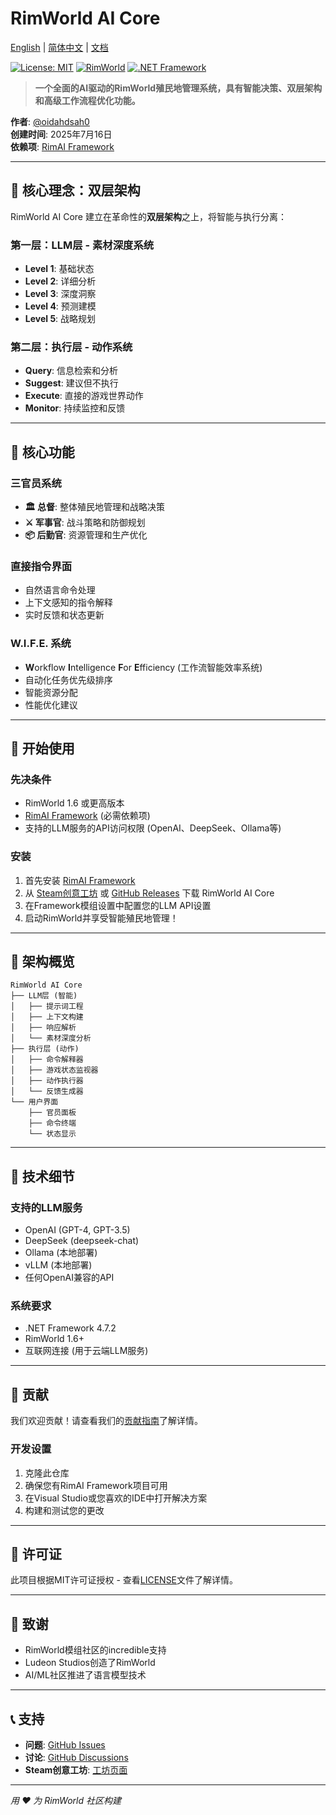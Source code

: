 # RimWorld AI Core

[English](README.md) | [简体中文](README_zh-CN.md) | [文档](docs/)

[![License: MIT](https://img.shields.io/badge/License-MIT-yellow.svg)](https://opensource.org/licenses/MIT)
[![RimWorld](https://img.shields.io/badge/RimWorld-1.6-brightgreen.svg)](https://rimworldgame.com/)
[![.NET Framework](https://img.shields.io/badge/.NET%20Framework-4.7.2-blue.svg)](https://dotnet.microsoft.com/download/dotnet-framework)

> **一个全面的AI驱动的RimWorld殖民地管理系统，具有智能决策、双层架构和高级工作流程优化功能。**

**作者**: [@oidahdsah0](https://github.com/oidahdsah0)  
**创建时间**: 2025年7月16日  
**依赖项**: [RimAI Framework](https://github.com/oidahdsah0/Rim_AI_Framework)

---

## 🧠 **核心理念：双层架构**

RimWorld AI Core 建立在革命性的**双层架构**之上，将智能与执行分离：

### **第一层：LLM层 - 素材深度系统**
- **Level 1**: 基础状态
- **Level 2**: 详细分析
- **Level 3**: 深度洞察
- **Level 4**: 预测建模
- **Level 5**: 战略规划

### **第二层：执行层 - 动作系统**
- **Query**: 信息检索和分析
- **Suggest**: 建议但不执行
- **Execute**: 直接的游戏世界动作
- **Monitor**: 持续监控和反馈

---

## 🎯 **核心功能**

### **三官员系统**
- **🏛️ 总督**: 整体殖民地管理和战略决策
- **⚔️ 军事官**: 战斗策略和防御规划
- **📦 后勤官**: 资源管理和生产优化

### **直接指令界面**
- 自然语言命令处理
- 上下文感知的指令解释
- 实时反馈和状态更新

### **W.I.F.E. 系统**
- **W**orkflow **I**ntelligence **F**or **E**fficiency (工作流智能效率系统)
- 自动化任务优先级排序
- 智能资源分配
- 性能优化建议

---

## 🚀 **开始使用**

### **先决条件**
- RimWorld 1.6 或更高版本
- [RimAI Framework](https://github.com/oidahdsah0/Rim_AI_Framework) (必需依赖项)
- 支持的LLM服务的API访问权限 (OpenAI、DeepSeek、Ollama等)

### **安装**
1. 首先安装 [RimAI Framework](https://github.com/oidahdsah0/Rim_AI_Framework)
2. 从 [Steam创意工坊](https://steamcommunity.com/sharedfiles/filedetails/?id=TBD) 或 [GitHub Releases](https://github.com/oidahdsah0/Rimworld_AI_Core/releases) 下载 RimWorld AI Core
3. 在Framework模组设置中配置您的LLM API设置
4. 启动RimWorld并享受智能殖民地管理！

---

## 📐 **架构概览**

```
RimWorld AI Core
├── LLM层 (智能)
│   ├── 提示词工程
│   ├── 上下文构建
│   ├── 响应解析
│   └── 素材深度分析
├── 执行层 (动作)
│   ├── 命令解释器
│   ├── 游戏状态监视器
│   ├── 动作执行器
│   └── 反馈生成器
└── 用户界面
    ├── 官员面板
    ├── 命令终端
    └── 状态显示
```

---

## 🔧 **技术细节**

### **支持的LLM服务**
- OpenAI (GPT-4, GPT-3.5)
- DeepSeek (deepseek-chat)
- Ollama (本地部署)
- vLLM (本地部署)
- 任何OpenAI兼容的API

### **系统要求**
- .NET Framework 4.7.2
- RimWorld 1.6+
- 互联网连接 (用于云端LLM服务)

---

## 🤝 **贡献**

我们欢迎贡献！请查看我们的[贡献指南](CONTRIBUTING.md)了解详情。

### **开发设置**
1. 克隆此仓库
2. 确保您有RimAI Framework项目可用
3. 在Visual Studio或您喜欢的IDE中打开解决方案
4. 构建和测试您的更改

---

## 📄 **许可证**

此项目根据MIT许可证授权 - 查看[LICENSE](LICENSE)文件了解详情。

---

## 🙏 **致谢**

- RimWorld模组社区的incredible支持
- Ludeon Studios创造了RimWorld
- AI/ML社区推进了语言模型技术

---

## 📞 **支持**

- **问题**: [GitHub Issues](https://github.com/oidahdsah0/Rimworld_AI_Core/issues)
- **讨论**: [GitHub Discussions](https://github.com/oidahdsah0/Rimworld_AI_Core/discussions)
- **Steam创意工坊**: [工坊页面](https://steamcommunity.com/sharedfiles/filedetails/?id=TBD)

---

*用 ❤️ 为 RimWorld 社区构建*
